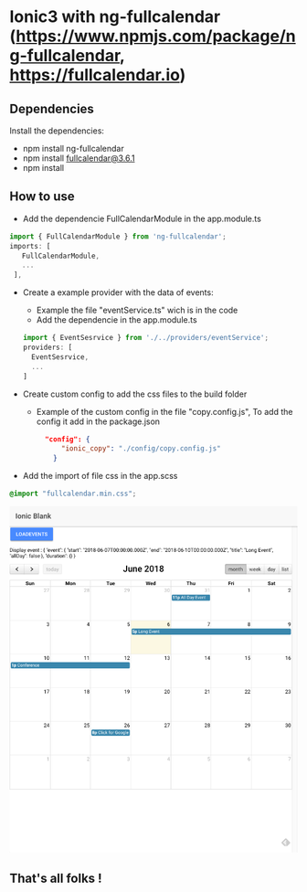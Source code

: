 # Ionic3 with ng-fullcalendar (https://www.npmjs.com/package/ng-fullcalendar, https://fullcalendar.io)

## Dependencies

Install the dependencies:
* npm install ng-fullcalendar
* npm install fullcalendar@3.6.1
* npm install

## How to use



* Add the dependencie FullCalendarModule in the app.module.ts

 ```typescript
 import { FullCalendarModule } from 'ng-fullcalendar';
 imports: [
    FullCalendarModule,
    ...
  ],
 ```
* Create a example provider with the data of events: 
  - Example the file "eventService.ts" wich is in the code
  - Add the dependencie in the app.module.ts

  ```typescript
  import { EventSesrvice } from './../providers/eventService';
  providers: [
    EventSesrvice,
    ...
  ]
  ```

* Create custom config to add the css files to the build folder
  - Example of the custom config in the file "copy.config.js", To add the config it add in the package.json 

    ```json
      "config": {
          "ionic_copy": "./config/copy.config.js"
        }
    ```

* Add the import of file css in the app.scss

```css
@import "fullcalendar.min.css";
```


![Screenshot](screenshot.png)



## That's all folks !







